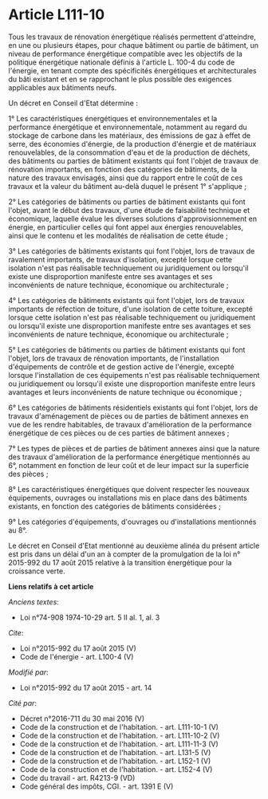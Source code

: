 # Article L111-10

Tous les travaux de rénovation énergétique réalisés permettent d'atteindre, en une ou plusieurs étapes, pour chaque bâtiment
ou partie de bâtiment, un niveau de performance énergétique compatible avec les objectifs de la politique énergétique
nationale définis à l'article L. 100-4 du code de l'énergie, en tenant compte des spécificités énergétiques et
architecturales du bâti existant et en se rapprochant le plus possible des exigences applicables aux bâtiments neufs. 

Un décret en Conseil d'Etat détermine : 

1° Les caractéristiques énergétiques et environnementales et la performance énergétique et environnementale, notamment au
regard du stockage de carbone dans les matériaux, des émissions de gaz à effet de serre, des économies d'énergie, de la
production d'énergie et de matériaux renouvelables, de la consommation d'eau et de la production de déchets, des bâtiments ou
parties de bâtiment existants qui font l'objet de travaux de rénovation importants, en fonction des catégories de bâtiments,
de la nature des travaux envisagés, ainsi que du rapport entre le coût de ces travaux et la valeur du bâtiment au-delà duquel
le présent 1° s'applique ; 

2° Les catégories de bâtiments ou parties de bâtiment existants qui font l'objet, avant le début des travaux, d'une étude de
faisabilité technique et économique, laquelle évalue les diverses solutions d'approvisionnement en énergie, en particulier
celles qui font appel aux énergies renouvelables, ainsi que le contenu et les modalités de réalisation de cette étude ; 

3° Les catégories de bâtiments existants qui font l'objet, lors de travaux de ravalement importants, de travaux d'isolation,
excepté lorsque cette isolation n'est pas réalisable techniquement ou juridiquement ou lorsqu'il existe une disproportion
manifeste entre ses avantages et ses inconvénients de nature technique, économique ou architecturale ; 

4° Les catégories de bâtiments existants qui font l'objet, lors de travaux importants de réfection de toiture, d'une
isolation de cette toiture, excepté lorsque cette isolation n'est pas réalisable techniquement ou juridiquement ou lorsqu'il
existe une disproportion manifeste entre ses avantages et ses inconvénients de nature technique, économique ou
architecturale ; 

5° Les catégories de bâtiments ou parties de bâtiment existants qui font l'objet, lors de travaux de rénovation importants,
de l'installation d'équipements de contrôle et de gestion active de l'énergie, excepté lorsque l'installation de ces
équipements n'est pas réalisable techniquement ou juridiquement ou lorsqu'il existe une disproportion manifeste entre leurs
avantages et leurs inconvénients de nature technique ou économique ; 

6° Les catégories de bâtiments résidentiels existants qui font l'objet, lors de travaux d'aménagement de pièces ou de parties
de bâtiment annexes en vue de les rendre habitables, de travaux d'amélioration de la performance énergétique de ces pièces ou
de ces parties de bâtiment annexes ; 

7° Les types de pièces et de parties de bâtiment annexes ainsi que la nature des travaux d'amélioration de la performance
énergétique mentionnés au 6°, notamment en fonction de leur coût et de leur impact sur la superficie des pièces ; 

8° Les caractéristiques énergétiques que doivent respecter les nouveaux équipements, ouvrages ou installations mis en place
dans des bâtiments existants, en fonction des catégories de bâtiments considérées ; 

9° Les catégories d'équipements, d'ouvrages ou d'installations mentionnés au 8°. 

Le décret en Conseil d'Etat mentionné au deuxième alinéa du présent article est pris dans un délai d'un an à compter de la
promulgation de la loi n° 2015-992 du 17 août 2015 relative à la transition énergétique pour la croissance verte.

**Liens relatifs à cet article**

_Anciens textes_:

  - Loi n°74-908 1974-10-29 art. 5 II al. 1, al. 3

_Cite_:

  - Loi n°2015-992 du 17 août 2015 (V)
  - Code de l'énergie - art. L100-4 (V)

_Modifié par_:

  - Loi n°2015-992 du 17 août 2015 - art. 14

_Cité par_:

  - Décret n°2016-711 du 30 mai 2016 (V)
  - Code de la construction et de l'habitation. - art. L111-10-1 (V)
  - Code de la construction et de l'habitation. - art. L111-10-2 (V)
  - Code de la construction et de l'habitation. - art. L111-11-3 (V)
  - Code de la construction et de l'habitation. - art. L131-5 (V)
  - Code de la construction et de l'habitation. - art. L152-1 (V)
  - Code de la construction et de l'habitation. - art. L152-4 (V)
  - Code du travail - art. R4213-9 (VD)
  - Code général des impôts, CGI. - art. 1391 E (V)
